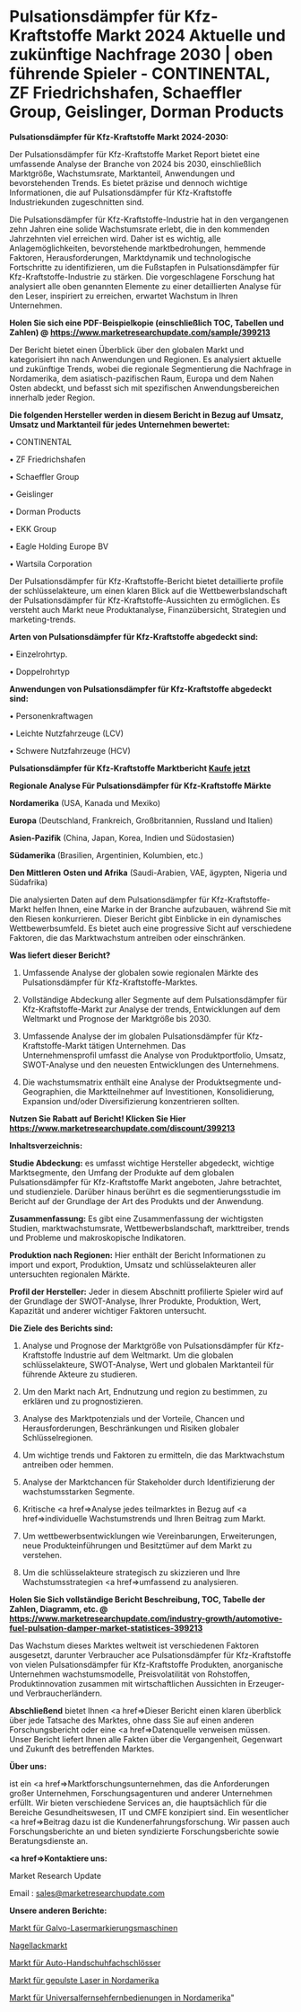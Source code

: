 # Pulsationsdämpfer für Kfz-Kraftstoffe Markt 2024 Aktuelle und zukünftige Nachfrage 2030 | oben führende Spieler - CONTINENTAL, ZF Friedrichshafen, Schaeffler Group, Geislinger, Dorman Products

<strong>Pulsationsdämpfer für Kfz-Kraftstoffe Markt 2024-2030:</strong>

Der Pulsationsdämpfer für Kfz-Kraftstoffe Market Report bietet eine umfassende Analyse der Branche von 2024 bis 2030, einschließlich Marktgröße, Wachstumsrate, Marktanteil, Anwendungen und bevorstehenden Trends. Es bietet präzise und dennoch wichtige Informationen, die auf Pulsationsdämpfer für Kfz-Kraftstoffe Industriekunden zugeschnitten sind.

Die Pulsationsdämpfer für Kfz-Kraftstoffe-Industrie hat in den vergangenen zehn Jahren eine solide Wachstumsrate erlebt, die in den kommenden Jahrzehnten viel erreichen wird. Daher ist es wichtig, alle Anlagemöglichkeiten, bevorstehende marktbedrohungen, hemmende Faktoren, Herausforderungen, Marktdynamik und technologische Fortschritte zu identifizieren, um die Fußstapfen in Pulsationsdämpfer für Kfz-Kraftstoffe-Industrie zu stärken. Die vorgeschlagene Forschung hat analysiert alle oben genannten Elemente zu einer detaillierten Analyse für den Leser, inspiriert zu erreichen, erwartet Wachstum in Ihren Unternehmen.

<strong>Holen Sie sich eine PDF-Beispielkopie (einschließlich TOC, Tabellen und Zahlen) @
</strong><strong><a href=https://www.marketresearchupdate.com/sample/399213><strong>https://www.marketresearchupdate.com/sample/399213</u></font></a></strong></strong>

Der Bericht bietet einen Überblick über den globalen Markt und kategorisiert ihn nach Anwendungen und Regionen. Es analysiert aktuelle und zukünftige Trends, wobei die regionale Segmentierung die Nachfrage in Nordamerika, dem asiatisch-pazifischen Raum, Europa und dem Nahen Osten abdeckt, und befasst sich mit spezifischen Anwendungsbereichen innerhalb jeder Region.

<strong>Die folgenden Hersteller werden in diesem Bericht in Bezug auf Umsatz, Umsatz und Marktanteil für jedes Unternehmen bewertet:</strong>

• CONTINENTAL

• ZF Friedrichshafen

• Schaeffler Group

• Geislinger

• Dorman Products

• EKK Group

• Eagle Holding Europe BV

• Wartsila Corporation

Der Pulsationsdämpfer für Kfz-Kraftstoffe-Bericht bietet detaillierte profile der schlüsselakteure, um einen klaren Blick auf die Wettbewerbslandschaft der Pulsationsdämpfer für Kfz-Kraftstoffe-Aussichten zu ermöglichen. Es versteht auch Markt neue Produktanalyse, Finanzübersicht, Strategien und marketing-trends.

<strong>Arten von Pulsationsdämpfer für Kfz-Kraftstoffe abgedeckt sind:</strong>

• Einzelrohrtyp.

• Doppelrohrtyp

<strong>Anwendungen von Pulsationsdämpfer für Kfz-Kraftstoffe abgedeckt sind:</strong>

• Personenkraftwagen

• Leichte Nutzfahrzeuge (LCV)

• Schwere Nutzfahrzeuge (HCV)

<strong>Pulsationsdämpfer für Kfz-Kraftstoffe Marktbericht <a href=https://www.marketresearchupdate.com/buynow/399213>Kaufe jetzt</a></strong>

<strong>Regionale Analyse Für Pulsationsdämpfer für Kfz-Kraftstoffe Märkte</strong>

<strong>Nordamerika</strong> (USA, Kanada und Mexiko)

<strong>Europa</strong> (Deutschland, Frankreich, Großbritannien, Russland und Italien)

<strong>Asien-Pazifik</strong> (China, Japan, Korea, Indien und Südostasien)

<strong>Südamerika</strong> (Brasilien, Argentinien, Kolumbien, etc.)

<strong>Den Mittleren</strong> <strong>Osten und Afrika</strong> (Saudi-Arabien, VAE, ägypten, Nigeria und Südafrika)

Die analysierten Daten auf dem Pulsationsdämpfer für Kfz-Kraftstoffe-Markt helfen Ihnen, eine Marke in der Branche aufzubauen, während Sie mit den Riesen konkurrieren. Dieser Bericht gibt Einblicke in ein dynamisches Wettbewerbsumfeld. Es bietet auch eine progressive Sicht auf verschiedene Faktoren, die das Marktwachstum antreiben oder einschränken.

<strong>Was liefert dieser Bericht?</strong>

1. Umfassende Analyse der globalen sowie regionalen Märkte des Pulsationsdämpfer für Kfz-Kraftstoffe-Marktes.

2. Vollständige Abdeckung aller Segmente auf dem Pulsationsdämpfer für Kfz-Kraftstoffe-Markt zur Analyse der trends, Entwicklungen auf dem Weltmarkt und Prognose der Marktgröße bis 2030.

3. Umfassende Analyse der im globalen Pulsationsdämpfer für Kfz-Kraftstoffe-Markt tätigen Unternehmen. Das Unternehmensprofil umfasst die Analyse von Produktportfolio, Umsatz, SWOT-Analyse und den neuesten Entwicklungen des Unternehmens.

4. Die wachstumsmatrix enthält eine Analyse der Produktsegmente und-Geographien, die Marktteilnehmer auf Investitionen, Konsolidierung, Expansion und/oder Diversifizierung konzentrieren sollten.

<strong>Nutzen Sie Rabatt auf Bericht! Klicken Sie Hier
</strong><strong><a href=https://www.marketresearchupdate.com/discount/399213>https://www.marketresearchupdate.com/discount/399213</b></u></font></strong></a>

<strong>Inhaltsverzeichnis:</strong>

<strong>Studie Abdeckung:</strong> es umfasst wichtige Hersteller abgedeckt, wichtige Marktsegmente, den Umfang der Produkte auf dem globalen Pulsationsdämpfer für Kfz-Kraftstoffe Markt angeboten, Jahre betrachtet, und studienziele. Darüber hinaus berührt es die segmentierungsstudie im Bericht auf der Grundlage der Art des Produkts und der Anwendung.

<strong>Zusammenfassung:</strong> Es gibt eine Zusammenfassung der wichtigsten Studien, marktwachstumsrate, Wettbewerbslandschaft, markttreiber, trends und Probleme und makroskopische Indikatoren.

<strong>Produktion nach Regionen:</strong> Hier enthält der Bericht Informationen zu import und export, Produktion, Umsatz und schlüsselakteuren aller untersuchten regionalen Märkte.

<strong>Profil der Hersteller:</strong> Jeder in diesem Abschnitt profilierte Spieler wird auf der Grundlage der SWOT-Analyse, Ihrer Produkte, Produktion, Wert, Kapazität und anderer wichtiger Faktoren untersucht.

<strong>Die Ziele des Berichts sind:</strong>

1) Analyse und Prognose der Marktgröße von Pulsationsdämpfer für Kfz-Kraftstoffe Industrie auf dem Weltmarkt.
Um die globalen schlüsselakteure, SWOT-Analyse, Wert und globalen Marktanteil für führende Akteure zu studieren.

2) Um den Markt nach Art, Endnutzung und region zu bestimmen, zu erklären und zu prognostizieren.

3) Analyse des Marktpotenzials und der Vorteile, Chancen und Herausforderungen, Beschränkungen und Risiken globaler Schlüsselregionen.

4) Um wichtige trends und Faktoren zu ermitteln, die das Marktwachstum antreiben oder hemmen.

5) Analyse der Marktchancen für Stakeholder durch Identifizierung der wachstumsstarken Segmente.

6) Kritische <a href=>Analyse</a> jedes teilmarktes in Bezug auf <a href=>individuelle</a> Wachstumstrends und Ihren Beitrag zum Markt.

7) Um wettbewerbsentwicklungen wie Vereinbarungen, Erweiterungen, neue Produkteinführungen und Besitztümer auf dem Markt zu verstehen.

8) Um die schlüsselakteure strategisch zu skizzieren und Ihre Wachstumsstrategien <a href=>umfassend</a> zu analysieren.

<strong>Holen Sie Sich vollständige Bericht Beschreibung, TOC, Tabelle der Zahlen, Diagramm, etc. @ </strong><strong><a href=https://www.marketresearchupdate.com/industry-growth/automotive-fuel-pulsation-damper-market-statistices-399213>https://www.marketresearchupdate.com/industry-growth/automotive-fuel-pulsation-damper-market-statistices-399213</a></font></strong>

Das Wachstum dieses Marktes weltweit ist verschiedenen Faktoren ausgesetzt, darunter Verbraucher ace Pulsationsdämpfer für Kfz-Kraftstoffe von vielen Pulsationsdämpfer für Kfz-Kraftstoffe Produkten, anorganische Unternehmen wachstumsmodelle, Preisvolatilität von Rohstoffen, Produktinnovation zusammen mit wirtschaftlichen Aussichten in Erzeuger-und Verbraucherländern.

<strong>Abschließend</strong> bietet Ihnen <a href=>Dieser</a> Bericht einen klaren überblick über jede Tatsache des Marktes, ohne dass Sie auf einen anderen Forschungsbericht oder eine <a href=>Datenquelle</a> verweisen müssen. Unser Bericht liefert Ihnen alle Fakten über die Vergangenheit, Gegenwart und Zukunft des betreffenden Marktes.

<strong>Über uns:</strong>

 ist ein <a href=>Marktfors</a>chungsunternehmen, das die Anforderungen großer Unternehmen, Forschungsagenturen und anderer Unternehmen erfüllt. Wir bieten verschiedene Services an, die hauptsächlich für die Bereiche Gesundheitswesen, IT und CMFE konzipiert sind. Ein wesentlicher <a href=>Beitrag</a> dazu ist die Kundenerfahrungsforschung. Wir passen auch Forschungsberichte an und bieten syndizierte Forschungsberichte sowie Beratungsdienste an.

<strong><a href=>Kontaktiere uns:</a></strong>

Market Research Update

Email : sales@marketresearchupdate.com

<strong>Unsere anderen Berichte:</strong>

<a href=https://www.linkedin.com/pulse/galvo-laser-marking-machine-market-2023-future>Markt für Galvo-Lasermarkierungsmaschinen</a>

<a href=https://www.linkedin.com/pulse/nail-polish-market-research-report-reveals-explosive>Nagellackmarkt</a>

<a href=https://www.linkedin.com/pulse/car-glove-box-lock-market-size-share-outlook-growth-prospects>Markt für Auto-Handschuhfachschlösser</a>

<a href=https://www.linkedin.com/pulse/north-america-pulsed-laser-market-2023-thriving>Markt für gepulste Laser in Nordamerika</a>

<a href=https://www.linkedin.com/pulse/north-america-universal-television-remote-control-market>Markt für Universalfernsehfernbedienungen in Nordamerika</a>"
